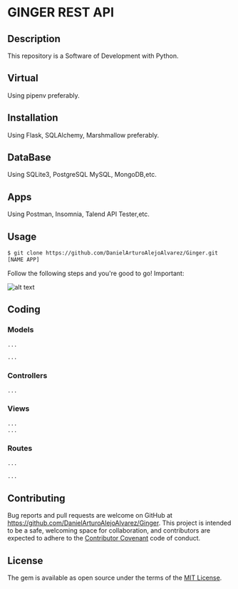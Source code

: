 # GINGER REST API

## Description

This repository is a Software of Development with Python.

## Virtual

Using pipenv preferably.

## Installation

Using Flask, SQLAlchemy, Marshmallow preferably.

## DataBase

Using SQLite3, PostgreSQL MySQL, MongoDB,etc.

## Apps

Using Postman, Insomnia, Talend API Tester,etc.

## Usage

```html
$ git clone https://github.com/DanielArturoAlejoAlvarez/Ginger.git
[NAME APP]
```

Follow the following steps and you're good to go! Important:

![alt text](https://community.gitpod.io/uploads/default/original/1X/744caf335f006bca50389d73d873afb25bf478ce.gif)

## Coding

### Models

```python
...

...
```

### Controllers

```python
...

```

### Views

```python
...
...
```

### Routes 

```python
...

...
```

## Contributing

Bug reports and pull requests are welcome on GitHub at https://github.com/DanielArturoAlejoAlvarez/Ginger. This project is intended to be a safe, welcoming space for collaboration, and contributors are expected to adhere to the [Contributor Covenant](http://contributor-covenant.org) code of conduct.

## License

The gem is available as open source under the terms of the [MIT License](http://opensource.org/licenses/MIT).
````